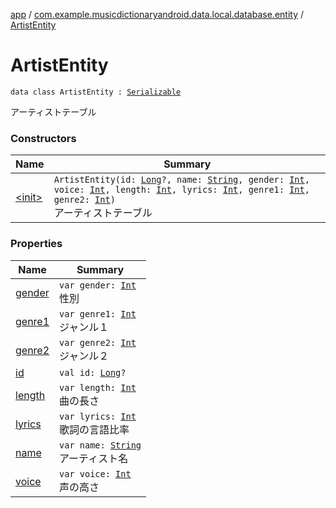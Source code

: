 [app](../../index.md) / [com.example.musicdictionaryandroid.data.local.database.entity](../index.md) / [ArtistEntity](./index.md)

# ArtistEntity

`data class ArtistEntity : `[`Serializable`](https://developer.android.com/reference/java/io/Serializable.html)

アーティストテーブル

### Constructors

| Name | Summary |
|---|---|
| [&lt;init&gt;](-init-.md) | `ArtistEntity(id: `[`Long`](https://kotlinlang.org/api/latest/jvm/stdlib/kotlin/-long/index.html)`?, name: `[`String`](https://kotlinlang.org/api/latest/jvm/stdlib/kotlin/-string/index.html)`, gender: `[`Int`](https://kotlinlang.org/api/latest/jvm/stdlib/kotlin/-int/index.html)`, voice: `[`Int`](https://kotlinlang.org/api/latest/jvm/stdlib/kotlin/-int/index.html)`, length: `[`Int`](https://kotlinlang.org/api/latest/jvm/stdlib/kotlin/-int/index.html)`, lyrics: `[`Int`](https://kotlinlang.org/api/latest/jvm/stdlib/kotlin/-int/index.html)`, genre1: `[`Int`](https://kotlinlang.org/api/latest/jvm/stdlib/kotlin/-int/index.html)`, genre2: `[`Int`](https://kotlinlang.org/api/latest/jvm/stdlib/kotlin/-int/index.html)`)`<br>アーティストテーブル |

### Properties

| Name | Summary |
|---|---|
| [gender](gender.md) | `var gender: `[`Int`](https://kotlinlang.org/api/latest/jvm/stdlib/kotlin/-int/index.html)<br>性別 |
| [genre1](genre1.md) | `var genre1: `[`Int`](https://kotlinlang.org/api/latest/jvm/stdlib/kotlin/-int/index.html)<br>ジャンル１ |
| [genre2](genre2.md) | `var genre2: `[`Int`](https://kotlinlang.org/api/latest/jvm/stdlib/kotlin/-int/index.html)<br>ジャンル２ |
| [id](id.md) | `val id: `[`Long`](https://kotlinlang.org/api/latest/jvm/stdlib/kotlin/-long/index.html)`?` |
| [length](length.md) | `var length: `[`Int`](https://kotlinlang.org/api/latest/jvm/stdlib/kotlin/-int/index.html)<br>曲の長さ |
| [lyrics](lyrics.md) | `var lyrics: `[`Int`](https://kotlinlang.org/api/latest/jvm/stdlib/kotlin/-int/index.html)<br>歌詞の言語比率 |
| [name](name.md) | `var name: `[`String`](https://kotlinlang.org/api/latest/jvm/stdlib/kotlin/-string/index.html)<br>アーティスト名 |
| [voice](voice.md) | `var voice: `[`Int`](https://kotlinlang.org/api/latest/jvm/stdlib/kotlin/-int/index.html)<br>声の高さ |
